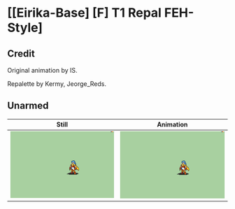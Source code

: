 # [\[Eirika-Base\] \[F\] T1 Repal FEH-Style]

## Credit

Original animation by IS.

Repalette by Kermy, Jeorge_Reds.
	
## Unarmed

| Still | Animation |
| :---: | :-------: |
| ![Unarmed still](./Unarmed_000.png) | ![Unarmed animation](./Unarmed.gif) |
